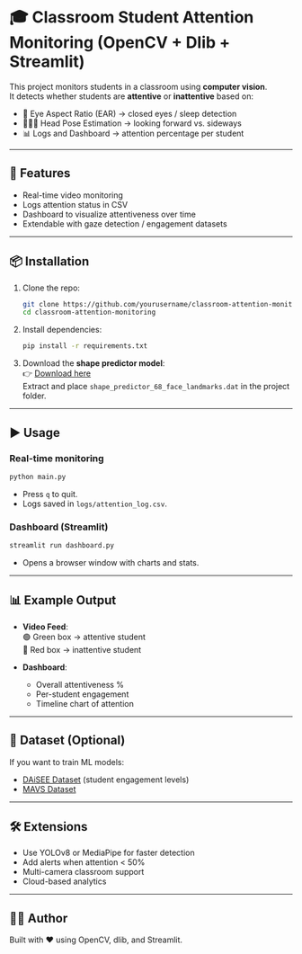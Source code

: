 # 🎓 Classroom Student Attention Monitoring (OpenCV + Dlib + Streamlit)

This project monitors students in a classroom using **computer vision**.  
It detects whether students are **attentive** or **inattentive** based on:

- 👀 Eye Aspect Ratio (EAR) → closed eyes / sleep detection  
- 🧑‍🤝‍🧑 Head Pose Estimation → looking forward vs. sideways  
- 📊 Logs and Dashboard → attention percentage per student  

---

## 🚀 Features
- Real-time video monitoring
- Logs attention status in CSV
- Dashboard to visualize attentiveness over time
- Extendable with gaze detection / engagement datasets

---

## 📦 Installation

1. Clone the repo:
   ```bash
   git clone https://github.com/yourusername/classroom-attention-monitoring.git
   cd classroom-attention-monitoring
   ```

2. Install dependencies:
   ```bash
   pip install -r requirements.txt
   ```

3. Download the **shape predictor model**:  
   👉 [Download here](http://dlib.net/files/shape_predictor_68_face_landmarks.dat.bz2)  
   Extract and place `shape_predictor_68_face_landmarks.dat` in the project folder.

---

## ▶️ Usage

### Real-time monitoring
```bash
python main.py
```

- Press `q` to quit.
- Logs saved in `logs/attention_log.csv`.

### Dashboard (Streamlit)
```bash
streamlit run dashboard.py
```

- Opens a browser window with charts and stats.

---

## 📊 Example Output

- **Video Feed**:  
  🟢 Green box → attentive student  
  🔴 Red box → inattentive student  

- **Dashboard**:  
  - Overall attentiveness %  
  - Per-student engagement  
  - Timeline chart of attention  

---

## 📂 Dataset (Optional)

If you want to train ML models:
- [DAiSEE Dataset](https://people.iith.ac.in/vineethnb/publication/daisee/) (student engagement levels)
- [MAVS Dataset](https://zenodo.org/record/6502452)

---

## 🛠 Extensions
- Use YOLOv8 or MediaPipe for faster detection
- Add alerts when attention < 50%
- Multi-camera classroom support
- Cloud-based analytics

---

## 👨‍💻 Author
Built with ❤️ using OpenCV, dlib, and Streamlit.
